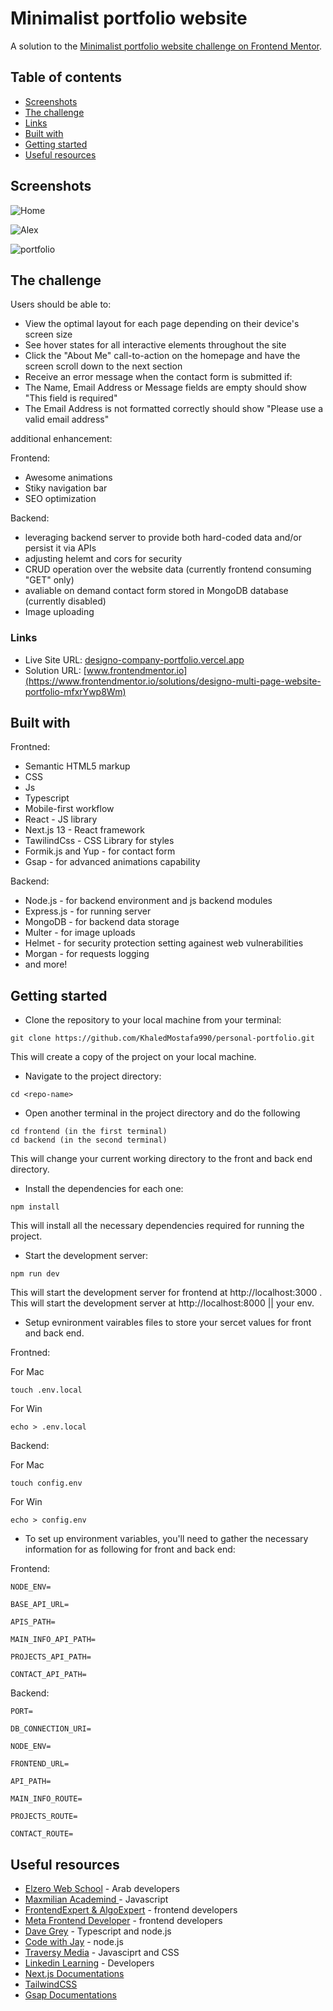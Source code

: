 # Minimalist portfolio website

A solution to the [Minimalist portfolio website challenge on Frontend Mentor](https://www.frontendmentor.io/challenges/designo-multipage-website-G48K6rfUT).

## Table of contents

- [Screenshots](#screenshots)
- [The challenge](#the-challenge)
- [Links](#links)
- [Built with](#built-with)
- [Getting started](#getting-started)
- [Useful resources](#useful-resources)

## Screenshots

![Home](./screenshot/alex_home.png)

![Alex](./screenshot/alex_home-2.png)

![portfolio](./screenshot/alex_portfolio.png)


## The challenge

Users should be able to:

- View the optimal layout for each page depending on their device's screen size
- See hover states for all interactive elements throughout the site
- Click the "About Me" call-to-action on the homepage and have the screen scroll down to the next section
- Receive an error message when the contact form is submitted if:
- The Name, Email Address or Message fields are empty should show "This field is required"
- The Email Address is not formatted correctly should show "Please use a valid email address"

additional enhancement:

Frontend: 
- Awesome animations
- Stiky navigation bar
- SEO optimization

Backend:
- leveraging backend server to provide both hard-coded data and/or persist it via APIs
- adjusting helemt and cors for security
- CRUD operation over the website data (currently frontend consuming "GET" only)
- avaliable on demand contact form stored in MongoDB database (currently disabled)
- Image uploading


### Links

- Live Site URL: [designo-company-portfolio.vercel.app](https://designo-portfolio-website.vercel.app/)
- Solution URL: [www.frontendmentor.io](https://www.frontendmentor.io/solutions/designo-multi-page-website-portfolio-mfxrYwp8Wm)



## Built with

Frontned:
- Semantic HTML5 markup
- CSS
- Js
- Typescript
- Mobile-first workflow
- React - JS library
- Next.js 13 - React framework
- TawilindCss - CSS Library for styles
- Formik.js and Yup - for contact form
- Gsap - for advanced animations capability

Backend:
- Node.js - for backend environment and js backend modules
- Express.js - for running server
- MongoDB - for backend data storage
- Multer - for image uploads
- Helmet - for security protection setting againest web vulnerabilities
- Morgan - for requests logging
- and more!


## Getting started

- Clone the repository to your local machine from your terminal:

```
git clone https://github.com/KhaledMostafa990/personal-portfolio.git
```

This will create a copy of the project on your local machine.

- Navigate to the project directory:

```
cd <repo-name>
```

- Open another terminal in the project directory and do the following

```
cd frontend (in the first terminal)
cd backend (in the second terminal)
```

This will change your current working directory to the front and back end directory.

- Install the dependencies for each one:

```
npm install
```

This will install all the necessary dependencies required for running the project.

- Start the development server:

```
npm run dev
```
This will start the development server for frontend at http://localhost:3000 .
This will start the development server at http://localhost:8000 || your env.

- Setup evnironment vairables files to store your sercet values for front and back end.


Frontned:

For Mac
```
touch .env.local
```

For Win

```
echo > .env.local
```

Backend:

For Mac
```
touch config.env
```

For Win

```
echo > config.env
```

- To set up  environment variables, you'll need to gather the necessary information for as following for front and back end:

Frontend:

```
NODE_ENV=

BASE_API_URL=

APIS_PATH=

MAIN_INFO_API_PATH=

PROJECTS_API_PATH=

CONTACT_API_PATH=
```
Backend:

```
PORT= 

DB_CONNECTION_URI=

NODE_ENV=

FRONTEND_URL=

API_PATH=

MAIN_INFO_ROUTE=

PROJECTS_ROUTE=

CONTACT_ROUTE=
```


## Useful resources

- [Elzero Web School](https://www.youtube.com/@ElzeroWebSchool) - Arab developers
- [Maxmilian Academind ](https://www.youtube.com/@academind) - Javascript
- [FrontendExpert & AlgoExpert](https://www.algoexpert.io/frontend) -  frontend developers
- [Meta Frontend Developer](https://www.coursera.org/professional-certificates/meta-front-end-developer) - frontend developers
- [Dave Grey](https://www.youtube.com/@DaveGrayTeachesCode) - Typescript and node.js
- [Code with Jay](https://www.youtube.com/@DaveGrayTeachesCode) - node.js
- [Traversy Media](https://www.youtube.com/@TraversyMedia) - Javasciprt and CSS
- [Linkedin Learning](https://www.linkedin.com/learning/) - Developers
- [Next.js Documentations](https://beta.nextjs.org/docs) 
- [TailwindCSS](https://tailwindcss.com/) 
- [Gsap Documentations](https://greensock.com/docs/) 